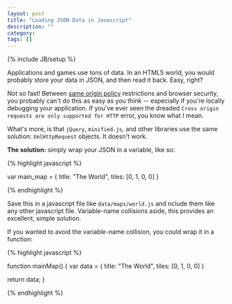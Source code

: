 ```yaml
---
layout: post
title: "Loading JSON Data in Javascript"
description: ""
category: 
tags: []
---
```

{% include JB/setup %}

Applications and games use tons of data. In an HTML5 world, you would probably store your data in JSON, and then read it back. Easy, right?

Not so fast! Between [same origin policy](http://en.wikipedia.org/wiki/Same_origin_policy) restrictions and browser security, you probably can't do this as easy as you think -- especially if you're locally debugging your application. If you've ever seen the dreaded `Cross origin requests are only supported for HTTP` error, you know what I mean.

What's more, is that `jQuery`, `minified.js`, and other libraries use the same solution: `XmlHttpRequest` objects. It doesn't work.

**The solution:** simply wrap your JSON in a variable, like so:

{% highlight javascript %}

var main_map = {
  title: "The World",
  tiles: [0, 1, 0, 0]
}

{% endhighlight %}

Save this in a javascript file like `data/maps/world.js` and nclude them like any other javascript file. Variable-name collisions aside, this provides an excellent, simple solution.

If you wanted to avoid the variable-name collision, you could wrap it in a function:

{% highlight javascript %}

function mainMap() {
  var data = {
    title: "The World",
    tiles: [0, 1, 0, 0]
  }

  return data;
}

{% endhighlight %}
